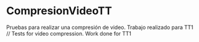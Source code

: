 # CompresionVideoTT
Pruebas para realizar una compresión de video. Trabajo realizado para TT1 // Tests for video compression. Work done for TT1
